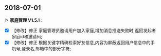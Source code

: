##  2018-07-01

!> **家庭管理 V1.5.1**：  
 
- [x]  【修改】修正 家庭管理员邀请用户加入家庭,增加消息推送失败时,返回发起者家庭id和邀请码;  
- [x]  【修改】修正 根据关键字精确检索好友信息,内容为屏蔽返回用户信息中的手机号,登录名,邮箱中的部分字符;
